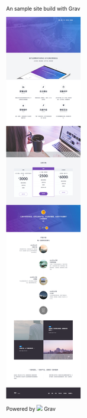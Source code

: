An sample site build with Grav

![](images/zhang.png)


Powered by ![](https://avatars1.githubusercontent.com/u/8237355?v=2&s=50) Grav

